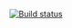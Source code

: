 [![Build status](https://ci.appveyor.com/api/projects/status/lhvk22jgdau4lb6k?svg=true)](https://ci.appveyor.com/project/i-Popov/ajs-homeworks-6-2)

